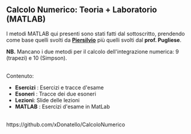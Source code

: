 ## Calcolo Numerico: Teoria + Laboratorio (MATLAB)

I metodi MATLAB qui presenti sono stati fatti dal sottoscritto, prendendo come base quelli svolti da **[Piersilvio](https://github.com/Piersilvio/MATLAB)** più quelli svolti dal **prof. Pugliese**.

**NB.** Mancano i due metodi per il calcolo dell'integrazione numerica: 9 (trapezi) e 10 (Simpson).
<br><br>

Contenuto:
- **Esercizi** : Esercizi e tracce d'esame
- **Esoneri** : Tracce dei due esoneri
- **Lezioni**: Slide delle lezioni
- **MATLAB** : Esercizi d'esame in MatLab

<br>
https://github.com/xDonatello/CalcoloNumerico
